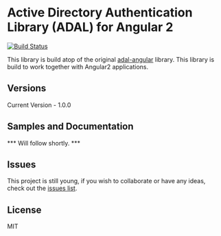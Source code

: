 Active Directory Authentication Library (ADAL) for Angular 2
====================================
[![Build Status](https://travis-ci.org/SMK1085/ng2-adal.svg?branch=master)](https://travis-ci.org/SMK1085/ng2-adal)

This library is build atop of the original [adal-angular](https://github.com/AzureAD/azure-activedirectory-library-for-js) library. 
This library is build to work together with Angular2 applications.

## Versions
Current Version - 1.0.0

## Samples and Documentation
*** Will follow shortly. ***

## Issues
This project is still young, if you wish to collaborate or have any ideas, check out the [issues list](https://github.com/SMK1085/ng2-adal/issues).

## License
MIT

